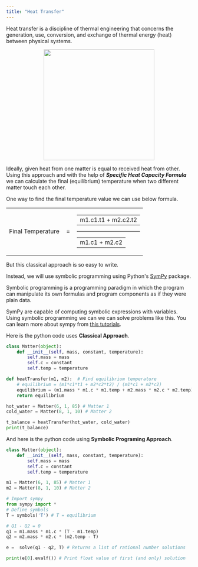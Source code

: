 ```yaml
---
title: "Heat Transfer"
---
```


Heat transfer is a discipline of thermal engineering that concerns the generation, use, conversion, and exchange of thermal energy (heat) between physical systems.

<p align="center"><img src="https://www.onlinemathlearning.com/image-files/xspecific-heat-capacity.png.pagespeed.ic.aKrNOuBNTl.webp" width="300"/></p>

Ideally, given heat from one matter is equal to received heat from other. Using this approach and with the help of _**Specific Heat Capacity Formula**_ we can calculate the final (equilibrium) temperature when two different matter touch each other.

One way to find the final temperature value we can use below formula.

<table style="width: 393px;" border="0" cellspacing="0" align="center">
<tbody>
<tr>
<td style="width: 57px;" align="center" nowrap="nowrap">Final Temperature</td>
<td style="width: 16px;" align="center" nowrap="nowrap">=</td>
<td style="width: 139px;" align="center" nowrap="nowrap">
<table border="0" cellspacing="0">
<tbody>
<tr>
<td align="center" nowrap="nowrap">
<div>
<div>m1.c1.t1 + m2.c2.t2</div>
</div>
</td>
</tr>
</tbody>
</table>
<div class="hrcomp"><hr noshade="noshade" size="1" /></div>
<table border="0" cellspacing="0">
<tbody>
<tr>
<td align="center" nowrap="nowrap">
<div>
<div>m1.c1 + m2.c2</div>
</div>
</td>
</tr>
</tbody>
</table>
</td>
</tr>
</tbody>
</table>

But this classical approach is so easy to write.

Instead, we will use symbolic programming using Python's [SymPy](https://www.sympy.org/) package.

Symbolic programming is a programming paradigm in which the program can manipulate its own formulas and program components as if they were plain data.

SymPy are capable of computing symbolic expressions with variables. Using symbolic programming we can we can solve problems like this. You can learn more about sympy from [this tutorials](https://docs.sympy.org/1.5.1/tutorial).

Here is the python code uses **Classical Approach**.

```python
class Matter(object):
    def __init__(self, mass, constant, temperature):
        self.mass = mass
        self.c = constant
        self.temp = temperature

def heatTransfer(m1, m2):  # Find equilibrium temperature
    # equilibrium = (m1*c1*t1 + m2*c2*t2) / (m1*c1 + m2*c2)
    equilibrium = (m1.mass * m1.c * m1.temp + m2.mass * m2.c * m2.temp) / (m1.mass * m1.c + m2.mass * m2.c)
    return equilibrium

hot_water = Matter(6, 1, 85) # Matter 1
cold_water = Matter(8, 1, 10) # Matter 2

t_balance = heatTransfer(hot_water, cold_water)
print(t_balance)
```

And here is the python code using **Symbolic Programing Approach**.

```python
class Matter(object):
    def __init__(self, mass, constant, temperature):
        self.mass = mass
        self.c = constant
        self.temp = temperature

m1 = Matter(6, 1, 85) # Matter 1
m2 = Matter(8, 1, 10) # Matter 2

# Import sympy
from sympy import *
# Define symbols
T = symbols('T') # T = equilibrium

# Q1 - Q2 = 0
q1 = m1.mass * m1.c * (T - m1.temp)
q2 = m2.mass * m2.c * (m2.temp - T)

e =  solve(q1 - q2, T) # Returns a list of rational number solutions

print(e[0].evalf()) # Print float value of first (and only) solution
```